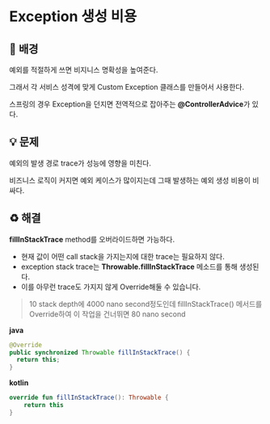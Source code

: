 # Exception 생성 비용

## 🎊 배경  

예외를 적절하게 쓰면 비지니스 명확성을 높여준다.

그래서 각 서비스 성격에 맞게 Custom Exception 클래스를 만들어서 사용한다.

스프링의 경우 Exception을 던지면 전역적으로 잡아주는 **@ControllerAdvice**가 있다.



## 💡 문제

예외의 발생 경로 trace가 성능에 영향을 미친다.

비즈니스 로직이 커지면 예외 케이스가 많이지는데 그때 발생하는 예외 생성 비용이 비싸다.



## ♻️ 해결

**fillInStackTrace** method를 오버라이드하면 가능하다.

+ 현재 값이 어떤 call stack을 가지는지에 대한 trace는 필요하지 않다.
+ exception stack trace는 **Throwable.fillInStackTrace** 메소드를 통해 생성된다.
+ 이를 아무런 trace도 가지지 않게 Override해둘 수 있습니다.

> 10 stack depth에 4000 nano second정도인데 fillInStackTrace() 메서드를 Override하여 이 작업을 건너뛰면 80 nano second



**java**

```java
@Override 
public synchronized Throwable fillInStackTrace() {
  return this;
}
```

**kotlin**

```kotlin
override fun fillInStackTrace(): Throwable {
    return this
}
```

